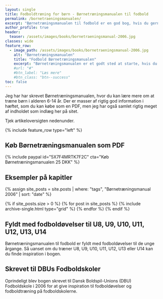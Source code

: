 ```yaml
---
layout: single
title: Fodboldtræning for børn - Børnetræningsmanualen til fodbold
permalink: /bornetraeningsmanualen/
excerpt: "Børnetræningsmanualen til fodbold er en god bog, hvis du gerne vil i gang med at træne børn - U8, U9, U10, U11, U12, U13 og U14."
author_profile: true
header:
  teaser: /assets/images/books/bornetraeningsmanual-2006.jpg
classes: wide
feature_row:
  - image_path: /assets/images/books/bornetraeningsmanual-2006.jpg
    alt: "Børnetræningsmanualen"
    title: "Fodbold Børnetræningsmanualen"
    excerpt: "Børnetræningsmanualen er et godt sted at starte, hvis du vil have nogle gode grundlæggende fodboldøvelser til din fodboldtræning for børn mellem 6-14 år."
    #url: "#"
    #btn_label: "Læs mere"
    #btn_class: "btn--success"
toc: false
---
```


Jeg har har skrevet Børnetræningsmanualen, hvor du kan lære mere om at træne børn i alderen 6-14 år. Der er masser af rigtig god information i hæftet, som du kan købe som en PDF, men jeg har også samlet rigtig meget af indholdet som indlæg her på sitet.

Tjek artikeloversigten nedenunder.

{% include feature_row type="left" %}

## Køb Børnetræningsmanualen som PDF

{% include paypal id="5X7F4MRTK7F2C" cta="Køb Børnetræningsmanualen 25 DKK" %}

## Eksempler på kapitler

{% assign site_posts = site.posts | where: "tags", "Børnetræningsmanual 2006" | sort: "date" %}

<div class="feature__wrapper">
{% if site_posts.size > 0 %}
  {% for post in site_posts %}
    {% include archive-single.html type="grid" %}
  {% endfor %}
{% endif %}
</div>

## Fyldt med fodboldøvelser til U8, U9, U10, U11, U12, U13, U14

Børnetræningsmanualen til fodbold er fyldt med fodboldøvelser til de unge årgange. Så uanset om du træner U8, U9, U10, U11, U12, U13 eller U14 kan du finde inspiration i bogen.

## Skrevet til DBUs Fodboldskoler

Oprindeligt blev bogen skrevet til Dansk Boldspil-Unions (DBU) Fodboldskole i 2006 for at give inspiration til fodboldøvelser og fodboldtræning på fodboldskolerne.
